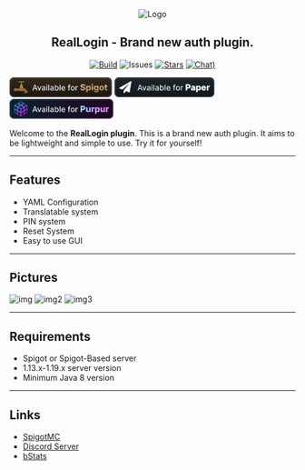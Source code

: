 <div align="center">

![Logo](https://i.imgur.com/A3h3Hyv.png)
## RealLogin - Brand new auth plugin.
[![Build](https://img.shields.io/github/workflow/status/JoseGamerPT/RealLogin/Publish%20and%20Build)](https://github.com/JoseGamerPT/RealLogin/actions)
![Issues](https://img.shields.io/github/issues-raw/JoseGamerPT/RealLogin)
[![Stars](https://img.shields.io/github/stars/JoseGamerPT/RealLogin)](https://github.com/JoseGamerPT/RealLogin/stargazers)
[![Chat)](https://img.shields.io/discord/817810368649887744?logo=discord&logoColor=white)](https://discord.gg/t7gfnYZKy8) 

</div>

<a href="/#"><img src="https://raw.githubusercontent.com/intergrav/devins-badges/v2/assets/compact/supported/spigot_46h.png" height="35"></a>
<a href="/#"><img src="https://raw.githubusercontent.com/intergrav/devins-badges/v2/assets/compact/supported/paper_46h.png" height="35"></a>
<a href="/#"><img src="https://raw.githubusercontent.com/intergrav/devins-badges/v2/assets/compact/supported/purpur_46h.png" height="35"></a>

Welcome to the **RealLogin plugin**. This is a brand new auth plugin. It aims to be lightweight and simple to use. Try it for yourself!

----

## Features
* YAML Configuration
* Translatable system
* PIN system
* Reset System
* Easy to use GUI

----

## Pictures
![img](https://i.imgur.com/IKjoRJ6.png)
![img2](https://i.imgur.com/rwrGI6Q.png)
![img3](https://i.imgur.com/onCg6CU.png)

----

## Requirements
* Spigot or Spigot-Based server
* 1.13.x-1.19.x server version
* Minimum Java 8 version

----

## Links
* [SpigotMC](https://www.spigotmc.org/resources/reallogin.83139/)
* [Discord Server](https://discord.gg/t7gfnYZKy8)
* [bStats](https://bstats.org/plugin/bukkit/RealLogin/12577)

